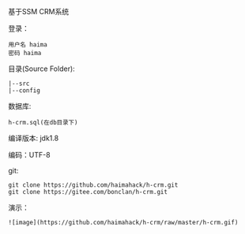 ﻿基于SSM CRM系统

登录：

	用户名 haima
	密码 haima

目录(Source Folder):

	|--src
	|--config
	
	
数据库:

	h-crm.sql(在db目录下)
	
	
编译版本: jdk1.8

编码：UTF-8

git:

	git clone https://github.com/haimahack/h-crm.git
	git clone https://gitee.com/bonclan/h-crm.git
	
	
演示：

	![image](https://github.com/haimahack/h-crm/raw/master/h-crm.gif)





